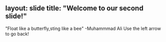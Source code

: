 layout: slide
title: "Welcome to our second slide!"
---
"Float like a butterfly,sting like a bee" -Muhammmad Ali
Use the left arrow to go back!
